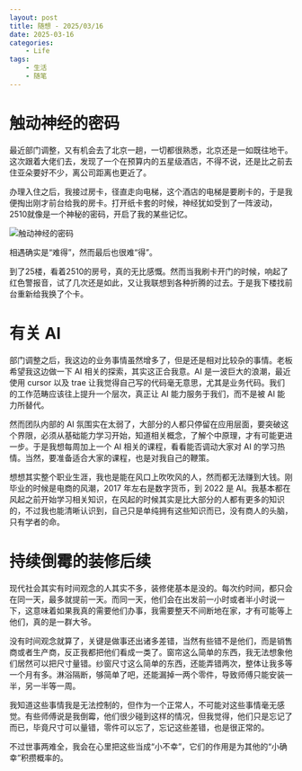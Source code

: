 ```yaml
---
layout: post
title: 随想 - 2025/03/16
date: 2025-03-16
categories:
    - Life
tags:
    - 生活
    - 随笔
---
```


# 触动神经的密码

最近部门调整，又有机会去了北京一趟，一切都很熟悉，北京还是一如既往地干。这次跟着大佬们去，发现了一个在预算内的五星级酒店，不得不说，还是比之前去住亚朵要好不少，离公司距离也更近了。

办理入住之后，我接过房卡，径直走向电梯，这个酒店的电梯是要刷卡的，于是我便掏出刚才前台给我的房卡。打开纸卡套的时候，神经犹如受到了一阵波动，2510就像是一个神秘的密码，开启了我的某些记忆。

![触动神经的密码](/assets/images/2025-03-16-随想/触动神经的密码.jpeg)

相遇确实是“难得”，然而最后也很难“得”。

到了25楼，看着2510的房号，真的无比感慨。然而当我刷卡开门的时候，响起了红色警报音，试了几次还是如此，又让我联想到各种折腾的过去。于是我下楼找前台重新给我换了个卡。

# 有关 AI

部门调整之后，我这边的业务事情虽然增多了，但是还是相对比较杂的事情。老板希望我这边做一下 AI 相关的探索，其实这正合我意。AI 是一波巨大的浪潮，最近使用 cursor 以及 trae 让我觉得自己写的代码毫无意思，尤其是业务代码。我们的工作范畴应该往上提升一个层次，真正让 AI 能力服务于我们，而不是被 AI 能力所替代。

然而团队内部的 AI 氛围实在太弱了，大部分的人都只停留在应用层面，要突破这个界限，必须从基础能力学习开始，知道相关概念，了解个中原理，才有可能更进一步。于是我想每周加上一个 AI 相关的课程，看看能否调动大家对 AI 的学习热情。当然，要准备适合大家的课程，也是对我自己的鞭策。

想想其实整个职业生涯，我也是能在风口上吹吹风的人，然而都无法赚到大钱。刚毕业的时候是电商的风潮，2017 年左右是数字货币，到 2022 是 AI。我基本都在风起之前开始学习相关知识，在风起的时候其实是比大部分的人都有更多的知识的，不过我也能清晰认识到，自己只是单纯拥有这些知识而已，没有商人的头脑，只有学者的命。

# 持续倒霉的装修后续

现代社会其实有时间观念的人其实不多，装修佬基本是没的。每次约时间，都只会在同一天，最多就提前一天。而同一天，他们会在出发前一小时或者半小时说一下，这意味着如果我真的需要他们办事，我需要整天不间断地在家，才有可能等上他们，真的是一群大爷。

没有时间观念就算了，关键是做事还出诸多差错，当然有些错不是他们，而是销售商或者生产商，反正我都把他们看成一类了。窗帘这么简单的东西，我无法想象他们居然可以把尺寸量错。纱窗尺寸这么简单的东西，还能弄错两次，整体让我多等一个月有多。淋浴隔断，够简单了吧，还能漏掉一两个零件，导致师傅只能安装一半，另一半等一周。

我知道这些事情我是无法控制的，但作为一个正常人，不可能对这些事情毫无感觉。有些师傅说是我倒霉，他们很少碰到这样的情况，但我觉得，他们只是忘记了而已，毕竟尺寸可以量错，零件可以忘了，忘记这些差错，也是很正常的。

不过世事两难全，我会在心里把这些当成“小不幸”，它们的作用是为其他的“小确幸”积攒概率的。